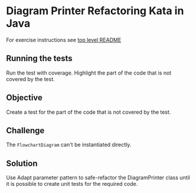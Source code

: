 Diagram Printer Refactoring Kata in Java
========================================

For exercise instructions see [top level README](../README.md)

## Running the tests
Run the test with coverage.
Highlight the part of the code that is not covered by the test.

## Objective
Create a test for the part of the code that is not covered by the test.

## Challenge
The `FlowchartDiagram` can't be instantiated directly.

## Solution
Use Adapt parameter pattern to safe-refactor the DiagramPrinter class until it is possible to create unit tests for the required code.

